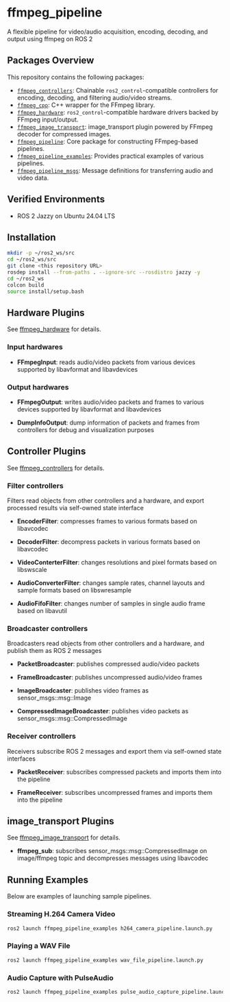 # ffmpeg_pipeline
A flexible pipeline for video/audio acquisition, encoding, decoding, and output using ffmpeg on ROS 2

## Packages Overview
This repository contains the following packages:

* [`ffmpeg_controllers`](ffmpeg_controller): Chainable `ros2_control`-compatible controllers for encoding, decoding, and filtering audio/video streams.
* [`ffmpeg_cpp`](ffmpeg_cpp): C++ wrapper for the FFmpeg library.
* [`ffmpeg_hardware`](ffmpeg_hardware): `ros2_control`-compatible hardware drivers backed by FFmpeg input/output.
* [`ffmpeg_image_transport`](ffmpeg_image_transport): image_transport plugin powered by FFmpeg decoder for compressed images.
* [`ffmpeg_pipeline`](ffmpeg_pipeline): Core package for constructing FFmpeg-based pipelines.
* [`ffmpeg_pipeline_examples`](ffmpeg_pipeline_examples): Provides practical examples of various pipelines.
* [`ffmpeg_pipeline_msgs`](ffmpeg_pipeline_msgs): Message definitions for transferring audio and video data.

## Verified Environments
* ROS 2 Jazzy on Ubuntu 24.04 LTS

## Installation
```bash
mkdir -p ~/ros2_ws/src
cd ~/ros2_ws/src
git clone <this repository URL>
rosdep install --from-paths . --ignore-src --rosdistro jazzy -y
cd ~/ros2_ws
colcon build
source install/setup.bash
```

## Hardware Plugins
See [ffmpeg_hardware](ffmpeg_hardware) for details.

### Input hardwares
* **FFmpegInput**: reads audio/video packets from various devices supported by libavformat and libavdevices

### Output hardwares
* **FFmpegOutput**: writes audio/video packets and frames to various devices supported by libavformat and libavdevices

* **DumpInfoOutput**: dump information of packets and frames from controllers for debug and visualization purposes

## Controller Plugins
See [ffmpeg_controllers](ffmpeg_controller) for details.

### Filter controllers
Filters read objects from other controllers and a hardware, and export processed results via self-owned state interface

* **EncoderFilter**: compresses frames to various formats based on libavcodec

* **DecoderFilter**: decompress packets in various formats based on libavcodec

* **VideoConterterFilter**: changes resolutions and pixel formats based on libswscale

* **AudioConverterFilter**: changes sample rates, channel layouts and sample formats based on libswresample

* **AudioFifoFilter**: changes number of samples in single audio frame based on libavutil

### Broadcaster controllers
Broadcasters read objects from other controllers and a hardware, and publish them as ROS 2 messages

* **PacketBroadcaster**: publishes compressed audio/video packets

* **FrameBroadcaster**: publishes uncompressed audio/video frames

* **ImageBroadcaster**: publishes video frames as sensor_msgs::msg::Image

* **CompressedImageBroadcaster**: publishes video packets as sensor_msgs::msg::CompressedImage

### Receiver controllers
Receivers subscribe ROS 2 messages and export them via self-owned state interfaces

* **PacketReceiver**: subscribes compressed packets and imports them into the pipeline

* **FrameReceiver**: subscribes uncompressed frames and imports them into the pipeline

## image_transport Plugins
See [ffmpeg_image_transport](ffmpeg_image_transport) for details.

* **ffmpeg_sub**: subscribes sensor_msgs::msg::CompressedImage on image/ffmpeg topic and decompresses messages using libavcodec

## Running Examples
Below are examples of launching sample pipelines.

### Streaming H.264 Camera Video
```bash
ros2 launch ffmpeg_pipeline_examples h264_camera_pipeline.launch.py
```

### Playing a WAV File
```bash
ros2 launch ffmpeg_pipeline_examples wav_file_pipeline.launch.py
```

### Audio Capture with PulseAudio
```bash
ros2 launch ffmpeg_pipeline_examples pulse_audio_capture_pipeline.launch.py
```